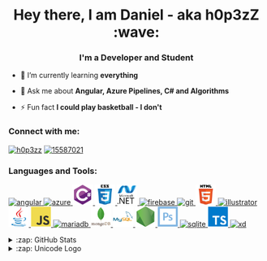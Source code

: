  <h1 align="center">Hey there, I am Daniel - aka h0p3zZ :wave:</h1>
<h3 align="center">I'm a Developer and Student</h3>

- 🌱 I’m currently learning **everything**

- 💬 Ask me about **Angular, Azure Pipelines, C# and Algorithms**

- ⚡ Fun fact **I could play basketball - I don't**

<h3 align="left">Connect with me:</h3>
<p align="left">
<a href="https://twitter.com/h0p3zz" target="blank"><img align="center" src="https://raw.githubusercontent.com/rahuldkjain/github-profile-readme-generator/master/src/images/icons/Social/twitter.svg" alt="h0p3zz" height="30" width="40" /></a>
<a href="https://stackoverflow.com/users/15587021" target="blank"><img align="center" src="https://raw.githubusercontent.com/rahuldkjain/github-profile-readme-generator/master/src/images/icons/Social/stack-overflow.svg" alt="15587021" height="30" width="40" /></a>
</p>

<h3 align="left">Languages and Tools:</h3>
<p align="left"> <a href="https://angular.io" target="_blank"> <img src="https://angular.io/assets/images/logos/angular/angular.svg" alt="angular" width="40" height="40"/> </a> <a href="https://azure.microsoft.com/en-in/" target="_blank"> <img src="https://www.vectorlogo.zone/logos/microsoft_azure/microsoft_azure-icon.svg" alt="azure" width="40" height="40"/> </a> <a href="https://www.w3schools.com/cs/" target="_blank"> <img src="https://raw.githubusercontent.com/devicons/devicon/master/icons/csharp/csharp-original.svg" alt="csharp" width="40" height="40"/> </a> <a href="https://www.w3schools.com/css/" target="_blank"> <img src="https://raw.githubusercontent.com/devicons/devicon/master/icons/css3/css3-original-wordmark.svg" alt="css3" width="40" height="40"/> </a> <a href="https://dotnet.microsoft.com/" target="_blank"> <img src="https://raw.githubusercontent.com/devicons/devicon/master/icons/dot-net/dot-net-original-wordmark.svg" alt="dotnet" width="40" height="40"/> </a> <a href="https://firebase.google.com/" target="_blank"> <img src="https://www.vectorlogo.zone/logos/firebase/firebase-icon.svg" alt="firebase" width="40" height="40"/> </a> <a href="https://git-scm.com/" target="_blank"> <img src="https://www.vectorlogo.zone/logos/git-scm/git-scm-icon.svg" alt="git" width="40" height="40"/> </a> <a href="https://www.w3.org/html/" target="_blank"> <img src="https://raw.githubusercontent.com/devicons/devicon/master/icons/html5/html5-original-wordmark.svg" alt="html5" width="40" height="40"/> </a> <a href="https://www.adobe.com/in/products/illustrator.html" target="_blank"> <img src="https://www.vectorlogo.zone/logos/adobe_illustrator/adobe_illustrator-icon.svg" alt="illustrator" width="40" height="40"/> </a> <a href="https://www.java.com" target="_blank"> <img src="https://raw.githubusercontent.com/devicons/devicon/master/icons/java/java-original.svg" alt="java" width="40" height="40"/> </a> <a href="https://developer.mozilla.org/en-US/docs/Web/JavaScript" target="_blank"> <img src="https://raw.githubusercontent.com/devicons/devicon/master/icons/javascript/javascript-original.svg" alt="javascript" width="40" height="40"/> </a> <a href="https://mariadb.org/" target="_blank"> <img src="https://www.vectorlogo.zone/logos/mariadb/mariadb-icon.svg" alt="mariadb" width="40" height="40"/> </a> <a href="https://www.mongodb.com/" target="_blank"> <img src="https://raw.githubusercontent.com/devicons/devicon/master/icons/mongodb/mongodb-original-wordmark.svg" alt="mongodb" width="40" height="40"/> </a> <a href="https://www.mysql.com/" target="_blank"> <img src="https://raw.githubusercontent.com/devicons/devicon/master/icons/mysql/mysql-original-wordmark.svg" alt="mysql" width="40" height="40"/> </a> <a href="https://nodejs.org" target="_blank"> <img src="https://raw.githubusercontent.com/github/explore/80688e429a7d4ef2fca1e82350fe8e3517d3494d/topics/nodejs/nodejs.png" alt="nodejs" width="40" height="40"/> </a><a href="https://www.photoshop.com/en" target="_blank"> <img src="https://raw.githubusercontent.com/devicons/devicon/master/icons/photoshop/photoshop-line.svg" alt="photoshop" width="40" height="40"/> </a> <a href="https://www.sqlite.org/" target="_blank"> <img src="https://www.vectorlogo.zone/logos/sqlite/sqlite-icon.svg" alt="sqlite" width="40" height="40"/> </a> <a href="https://www.typescriptlang.org/" target="_blank"> <img src="https://raw.githubusercontent.com/devicons/devicon/master/icons/typescript/typescript-original.svg" alt="typescript" width="40" height="40"/> </a> <a href="https://www.adobe.com/products/xd.html" target="_blank"> <img src="https://cdn.worldvectorlogo.com/logos/adobe-xd.svg" alt="xd" width="40" height="40"/> </a> </p>

<details>
  <summary>:zap: GitHub Stats</summary>
   <p><img align="left" src="https://github-readme-stats-lilac-tau.vercel.app/api/?username=h0p3zZ&show_icons=true&hide_border=true&theme=dracula&layout=compact" alt="h0p3zZ' GitHub Stats" /></p>
 <p>&nbsp;<img align="center" src="https://github-readme-stats-lilac-tau.vercel.app/api/top-langs/?username=h0p3zZ&show_icons=true&hide_border=true&layout=compact&theme=dracula" alt="h0p3zZ' Most used Languages" /></p>
</details>

<details>
  <summary>:zap: Unicode Logo</summary>
 ⢐⠔⡐⠡⢂⠢⢂⠅⡂⡢⢂⠅⡂⡢⢂⠅⡂⡢⢂⠅⡂⡢⢂⠅⡂⡢⢂⠅⡂⡢⢂⠅⡂⡢⢂⠅⡂⡢⢂⠅⡂⡢⢂⠅⡂⡢⢂⠅⡂⡢⢂⠅⡂⡢⢂⠅⡂⡢⢂⠅⡂⡢
 ⢐⠌⡐⠅⢅⠊⠔⡨⠐⢄⠅⡂⡊⠔⡐⢌⢐⠄⢅⢂⢊⠔⡐⢌⢐⠄⢅⢂⢊⠔⡐⢌⢐⠄⢅⢂⢊⠔⡐⢌⢐⠄⢅⢂⢊⠔⡐⢌⢐⠄⢅⢂⢊⠔⡐⢌⢐⠄⢅⢂⢊⠄
 ⢐⠌⡐⠅⡢⠡⡑⠄⡃⠅⠌⢔⢈⠢⠨⢂⢂⢊⠔⡐⠔⡨⢐⢐⠔⠨⢂⢂⠢⢊⢐⠔⡐⠌⡂⠢⢂⠊⠔⡐⡐⠌⡂⠢⢂⠊⠔⡐⡐⠌⡂⠢⢂⠊⠔⡐⡐⠌⡂⠢⡂⠅
 ⢐⠌⡐⠅⡂⢅⠢⢑⠨⡈⠪⡐⡐⡡⠡⠡⢂⠢⣿⣿⣿⣿⣿⣿⣿⣿⣿⣿⣿⣿⣿⣿⣿⣿⣿⣿⣿⣿⣿⣿⣿⣿⡇⠅⢕⠨⠨⢂⠌⢌⢂⠅⠕⡨⠨⢂⠌⢌⠂⢕⠠⡑
 ⢐⠌⡐⠅⢌⠢⡈⡂⠅⢌⢂⠢⢂⠢⠡⡑⠡⡨⣿⣿⣿⣿⣿⣿⣿⣿⣿⣿⣿⣿⣿⣿⣿⣿⣿⣿⣿⣿⣿⣿⣿⣿⡇⢅⠅⡊⢌⢂⢊⠔⡐⠌⠌⠔⡡⢁⠪⠠⡑⢄⢑⢐
 ⢐⠌⡐⢅⠢⢂⢂⠪⡈⡂⡢⢑⢐⠡⢑⠨⠨⡐⣿⣿⣿⣿⣿⠛⡛⢛⠛⡛⢛⠛⡛⢛⠛⡛⢛⠛⣻⢿⣿⣿⣿⣿⡇⢅⢂⠪⢐⢐⢐⠌⡐⠅⠅⢕⠠⡑⡨⠨⡐⠔⡐⠔
 ⢐⠌⠔⡐⠌⡂⡢⢁⠢⠢⡈⡂⠢⠡⢑⠨⠨⡐⣿⣿⣿⣿⣿⠐⢌⢐⠡⡈⡂⠅⢌⠢⡈⡂⠅⣞⣯⣿⣿⣿⣟⣾⡇⡂⡢⢑⢐⠡⢂⠊⢔⠡⠡⡑⡐⡐⡐⠅⠢⢑⠨⠨
 ⢐⠌⠌⠔⡡⢂⠌⡂⠅⢅⢂⠪⠨⠨⡂⢅⢑⢐⣿⣿⣿⣾⣿⠨⡐⡐⡡⢂⢊⠌⡂⡂⡢⠊⢬⣻⢾⢾⣿⣿⣿⣿⡇⡂⡢⢁⠢⢑⢐⠑⠄⢅⢑⢐⢐⠌⡐⠅⢅⢑⠌⠌
 ⢐⠌⠌⢌⠔⡐⡡⠨⠨⢂⢂⠅⠅⠕⡐⡐⠔⡐⣿⣿⣻⣿⣿⢐⢐⠔⡐⠡⡂⢌⢂⠢⠨⡨⣾⢽⡯⣿⡿⣽⣿⣽⡇⠢⡈⡂⡑⡐⠔⡡⠡⡑⡐⡐⠅⢌⢂⠅⢅⢂⢊⠌
 ⢐⠌⢌⠢⠨⡐⡐⡡⠡⡑⡐⠌⠌⢌⠢⡈⡢⢂⣿⣿⣿⣿⣿⢐⠐⢌⠐⢅⢂⠅⡂⢅⢑⡾⣽⢯⢿⣽⣽⣿⣿⣿⡇⡑⡐⠌⠔⡈⡢⠨⢂⢂⠢⢊⠌⡂⡂⠪⡐⡐⠄⢅
 ⢐⠌⠢⠨⡨⢂⠢⠨⢂⠢⠨⠨⠨⡂⡂⡢⠨⡐⣿⣿⣿⣷⣿⠠⡑⡐⠅⡂⡂⡪⢐⢡⣻⡽⣯⢿⡽⢸⣿⣿⣿⢿⡇⡂⡊⠌⢌⢂⠢⠡⡑⢄⢑⠄⠕⡐⠌⡂⡂⠪⡈⡂
 ⢐⠌⢌⠊⠔⡐⡡⠡⡑⠨⠨⡊⠌⠔⡐⠌⡂⠢⣿⣿⣷⣿⣿⢐⢐⠌⡂⢅⢂⠢⢡⣞⣷⣻⣽⡽⠨⣸⣿⣿⣿⣿⡇⡂⡊⢌⢂⠢⠡⠡⢂⢂⠢⠡⠑⠄⢕⠐⠌⢌⠢⠨
 ⢐⠌⡂⢅⢑⢐⢐⠅⠌⢌⠌⡂⠅⠕⡈⡂⡊⠌⣿⣿⣟⣿⣿⢐⠐⠌⠔⡐⡐⢅⣾⣳⣟⣾⣺⠃⠅⢼⣿⣿⣯⣿⡇⡂⡊⠔⡐⠌⠌⢌⢂⠢⠡⠡⡑⡑⠄⢅⢅⠑⠌⠌
 ⢐⠌⡐⠔⡁⡢⢂⢊⠌⠢⡈⡢⠡⡑⡐⠔⡨⠨⣿⣿⣿⣿⣿⠠⠡⡑⠡⡂⣊⡼⣗⣟⣾⣺⠝⡨⢈⢺⣿⣿⢿⣿⡇⠢⠨⢂⢊⠌⢌⢂⠢⠡⠡⡑⡐⠌⠌⡂⡂⠅⠅⠕
 ⢐⠌⡐⠅⡢⢈⢂⠢⠡⡑⡐⡐⠅⡢⠨⡂⢌⢂⣿⣿⣿⣿⣿⣿⣿⣿⣿⣿⣾⣿⣿⣿⣿⣯⣿⣿⣿⣿⣿⣿⣿⣿⡇⠅⢅⠕⡐⠌⡂⡂⠅⠅⢕⠐⠌⠌⠌⢔⠨⡈⠪⠨
 ⢐⠌⡐⠅⠢⠡⢂⠅⢅⢂⢂⠪⢐⠐⢅⠂⢅⢂⣿⣿⣿⣿⣿⣿⣿⣿⣿⣿⣿⣿⣿⣿⣿⣿⣿⣿⣿⣿⣿⣿⣿⣿⡇⠅⢅⢂⠢⢑⠐⠌⠌⢌⠂⠅⢅⠅⠕⢄⠑⠌⠌⢌
 ⢐⠌⡐⢅⢑⠡⠡⢊⠔⡐⡐⡡⠡⢑⠄⠅⢅⢂⣿⣿⣿⣿⣿⠛⠛⡛⢫⣿⣻⢿⣻⡟⢚⢛⠛⣟⣿⣻⣿⣿⣿⣿⡇⠅⠕⡠⠡⡑⡨⠨⢊⢐⠅⢅⢑⠌⠌⡂⠅⢅⠅⢅
 ⢐⠌⠔⡐⡐⠅⠅⢅⢂⠪⢐⢐⠡⡁⡪⢈⢂⠢⣿⣿⣿⣟⣿⠨⠨⣰⣻⢾⢽⢯⡗⠌⣂⡦⡿⣽⢾⣽⣿⣿⣿⣿⡇⠅⠕⡐⠡⡂⠢⠡⡑⡐⠌⡂⡂⡊⠌⢔⠡⠡⢊⢐
 ⢐⠌⠌⢔⠨⠨⠨⡂⠢⢑⢐⢐⠅⠢⡈⡂⡢⠡⣿⣿⡿⣿⣿⠨⢨⣷⣻⣽⣻⡝⢄⣵⢯⢿⡽⡯⣟⢞⣽⣿⣿⣾⡇⠅⠕⡈⡂⡊⠌⠌⢔⢐⠡⢂⢂⠪⡈⠢⠨⠨⡂⠢
 ⢐⠌⢌⠢⠨⢊⠌⠔⡡⠡⢂⠢⠡⡑⡐⠔⡈⡂⣿⣿⣿⣿⣿⢨⣟⣾⣳⣻⢞⣴⢿⢽⢯⡿⡽⢏⢑⢼⣿⣿⣿⢿⡇⠅⠕⡐⡡⠨⠨⡊⠔⡠⢑⠐⢅⢂⠪⡈⠪⠨⡐⠡
 ⢐⠌⠢⠨⠨⡂⢌⢂⢊⠌⡂⠅⢅⠢⡈⡂⠪⢐⣿⣿⣿⣻⣿⡽⣞⣷⣻⡾⡯⣯⢿⡽⣯⢿⠝⡐⠔⣸⣿⣿⣿⣿⡇⠅⠕⡐⡐⢅⠑⠄⢕⠠⡑⠌⡂⡂⠅⢌⠌⡂⠪⠨
 ⢐⠌⢌⠊⠌⢔⠐⢔⢐⠡⢂⠕⡐⠡⡂⡊⢌⢂⣿⣿⣿⢯⣾⢿⡽⣾⣷⣻⡽⣯⢯⡿⢉⠅⡊⠔⡁⣺⣿⣿⣷⣿⡇⠅⠕⡐⠌⠄⢅⠕⡐⠡⡂⢅⠢⠨⠨⡂⠌⠌⢌⠌
 ⢐⠌⡂⠅⢅⠕⡈⡂⠢⠑⠄⢅⠊⢔⠐⢌⢐⠄⣿⣿⣿⣿⣿⣯⣿⣿⣗⣯⢿⠽⢋⢐⢐⠡⢂⢑⢐⢸⣿⣿⣽⣿⡇⠅⠕⡨⠨⠨⡂⢌⠂⢕⢐⢐⠡⠡⡑⡐⡡⠡⡑⠨
 ⢐⠌⡐⡡⠡⢂⢊⠔⠡⡑⠡⡑⠨⢂⢑⢐⠄⢅⣿⣟⣿⣿⣿⣟⣿⢯⢾⡽⠋⢌⢂⠢⡁⠪⢐⠡⢂⢽⣿⣿⡿⣿⡇⢅⢑⠄⠕⡡⢂⠅⡊⠔⡐⡐⢅⢑⢐⢐⠌⠢⠨⡨
 ⢐⠌⠔⡐⡡⠡⢂⢊⠌⡂⠕⡨⢈⢂⠢⡁⠪⢐⣿⣻⣿⣿⣿⡿⢯⡯⡟⠠⡑⡐⡐⡡⠨⠨⡂⡑⡐⢼⣿⣿⣿⣿⡇⡂⡂⡪⠐⢌⢐⠌⡐⠅⡂⡊⠔⡐⡐⠅⡊⠌⠌⠔
 ⢐⠌⡂⡢⢂⠅⢅⢂⢊⠔⠡⡂⢅⠢⠡⠨⡨⢂⣿⣿⣿⣿⣿⣿⣿⣿⣾⣶⣶⣾⣶⣶⣷⣷⣶⣶⣾⣾⣿⣿⣾⣿⡇⡂⡊⢄⠅⠕⡐⡨⢐⠡⢂⢊⠌⠔⡈⡢⠨⠨⡊⠌
 ⢐⠌⡐⠄⢅⠊⢔⢐⢐⠌⠌⢔⠐⠌⢌⠌⡂⠢⣿⣿⣿⣿⣿⣿⣿⣿⣿⣿⣿⣿⣿⣿⣿⣿⣿⣿⣿⣿⣿⣿⣿⣿⡇⡂⡊⠔⡨⠨⡐⡐⡡⠊⢔⠐⠌⢌⢂⠢⠡⡑⠄⠕
 ⢐⠌⡐⢅⠑⠌⡂⡂⡢⠡⡑⡐⠅⢅⢑⠨⡐⠡⡛⡛⡛⡛⢛⠛⢛⠛⢛⠛⡛⢛⠛⡛⡛⡛⡛⡛⡛⡛⡛⢛⢛⢛⠣⢂⢊⠔⡈⡂⡢⠢⠨⠨⡂⠅⠅⢅⢂⢊⠌⠔⡡⢑
 ⢐⠌⠔⡐⡡⢑⠐⢔⢈⢂⠢⠨⡈⡂⡢⠡⠨⡂⡂⡢⢂⠌⠢⠨⢂⠊⢔⠨⢐⠡⠨⡐⡐⡐⡐⡐⡐⡐⢌⢐⠔⡐⠌⡂⡂⡊⠔⡐⡐⠅⠅⢕⠠⡑⠡⠡⡂⡂⠪⠨⡐⡐
 ⢐⠌⠌⠔⡐⠡⡊⠔⡐⡐⢅⢑⢐⠔⡨⢈⠢⢂⢂⢊⠔⡨⠨⢊⢐⠅⠢⢑⢐⠡⡑⡐⢌⢐⠌⠔⡨⢐⠔⡐⢌⢐⠡⢂⢂⢊⠌⠔⡨⠨⠨⡂⢌⠂⡅⠕⡐⠌⢌⢂⠢⢊
 ⢐⠌⢌⠌⡂⠕⡠⢑⢐⠌⡐⡐⠄⢅⠢⡁⠪⡐⡐⠔⡁⡢⠡⠡⢂⢊⠌⡂⡢⢁⠢⠨⡐⡐⠌⡢⠨⡐⢌⢐⠔⡐⡡⢂⠅⡂⡊⢌⢐⠅⡑⢄⠑⢌⠐⢅⠢⢑⢐⢐⠅⠢
</details>
